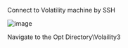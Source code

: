 Connect to Volatility machine by SSH 

![image](https://github.com/Shawn-Nichol/TryHackMe/assets/30714313/0a114651-6b96-4c27-bbcd-d439de699553)

Navigate to the Opt Directory\Volaility3
